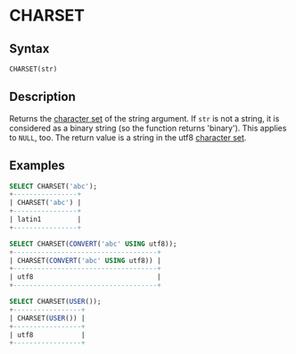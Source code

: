 # CHARSET

## Syntax

```sql
CHARSET(str)
```

## Description

Returns the [character set](/kb/en/data-types-character-sets-and-collations/) of the string argument. If `str` is not a string, it is considered as a binary string (so the function returns 'binary'). This applies to `NULL`, too.  The return value is a string in the utf8 [character set](/kb/en/data-types-character-sets-and-collations/).

## Examples

```sql
SELECT CHARSET('abc');
+----------------+
| CHARSET('abc') |
+----------------+
| latin1         |
+----------------+

SELECT CHARSET(CONVERT('abc' USING utf8));
+------------------------------------+
| CHARSET(CONVERT('abc' USING utf8)) |
+------------------------------------+
| utf8                               |
+------------------------------------+

SELECT CHARSET(USER());
+-----------------+
| CHARSET(USER()) |
+-----------------+
| utf8            |
+-----------------+
```